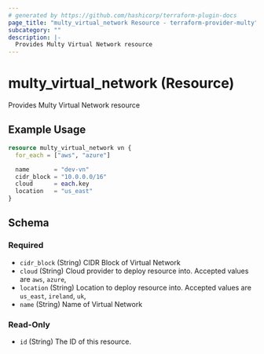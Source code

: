 ```yaml
---
# generated by https://github.com/hashicorp/terraform-plugin-docs
page_title: "multy_virtual_network Resource - terraform-provider-multy"
subcategory: ""
description: |-
  Provides Multy Virtual Network resource
---
```


# multy_virtual_network (Resource)

Provides Multy Virtual Network resource

## Example Usage

```terraform
resource multy_virtual_network vn {
  for_each = ["aws", "azure"]

  name       = "dev-vn"
  cidr_block = "10.0.0.0/16"
  cloud      = each.key
  location   = "us_east"
}
```

<!-- schema generated by tfplugindocs -->
## Schema

### Required

- `cidr_block` (String) CIDR Block of Virtual Network
- `cloud` (String) Cloud provider to deploy resource into. Accepted values are `aws`, `azure`,
- `location` (String) Location to deploy resource into. Accepted values are `us_east`, `ireland`, `uk`,
- `name` (String) Name of Virtual Network

### Read-Only

- `id` (String) The ID of this resource.


